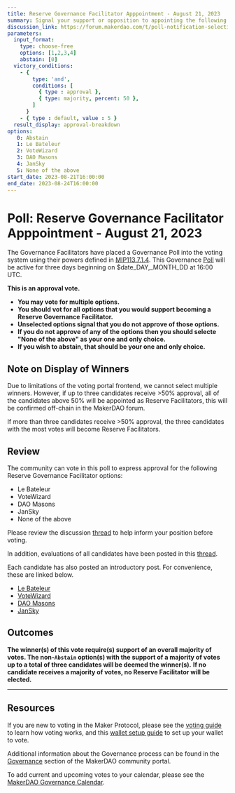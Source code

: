 ```yaml
---
title: Reserve Governance Facilitator Apppointment - August 21, 2023
summary: Signal your support or opposition to appointing the following candidates as Reserve Governance Facilitator(s).
discussion_link: https://forum.makerdao.com/t/poll-notification-selection-of-reserve-governance-facilitators/21671
parameters:
  input_format: 
    type: choose-free
    options: [1,2,3,4]
    abstain: [0]
  victory_conditions:
    - { 
        type: 'and', 
        conditions: [
          { type : approval },
          { type: majority, percent: 50 },
        ]
      }
    - { type : default, value : 5 }
  result_display: approval-breakdown
options:
   0: Abstain
   1: Le Bateleur
   2: VoteWizard
   3: DAO Masons
   4: JanSky
   5: None of the above
start_date: 2023-08-21T16:00:00
end_date: 2023-08-24T16:00:00
---
```

# Poll: Reserve Governance Facilitator Apppointment - August 21, 2023

The Governance Facilitators have placed a Governance Poll into the voting system using their powers defined in [MIP113.7.1.4](https://mips.makerdao.com/mips/details/MIP113#7-1-4-1). This Governance [Poll](https://manual.makerdao.com/governance/governance-cycle/weekly-governance-cycle#weekly-governance-cycle-definitions-mip16c1) will be active for three days beginning on $date_DAY,_MONTH_DD at 16:00 UTC.

**This is an approval vote.**
- **You may vote for multiple options.**
- **You should vot for all options that you would support becoming a Reserve Governance Facilitator.**
- **Unselected options signal that you do not approve of those options.**
- **If you do not approve of any of the options then you should selecte "None of the above" as your one and only choice.**
- **If you wish to abstain, that should be your one and only choice.**

## Note on Display of Winners

Due to limitations of the voting portal frontend, we cannot select multiple winners. However, if up to three candidates receive >50% approval, all of the candidates above 50% will be appointed as Reserve Facilitators, this will be confirmed off-chain in the MakerDAO forum.

If more than three candidates receive >50% approval, the three candidates with the most votes will become Reserve Facilitators.

## Review

The community can vote in this poll to express approval for the following Reserve Governance Facilitator options:
* Le Bateleur
* VoteWizard
* DAO Masons
* JanSky
* None of the above

Please review the discussion [thread](https://forum.makerdao.com/t/poll-notification-selection-of-reserve-governance-facilitators/21671) to help inform your position before voting.

In addition, evaluations of all candidates have been posted in this [thread](https://forum.makerdao.com/t/govalpha-succession-candidate-evaluations/21696).

Each candidate has also posted an introductory post. For convenience, these are linked below.

* [Le Bateleur](https://forum.makerdao.com/t/le-bateleur-govalpha-succession-candidate-introduction/21701)
* [VoteWizard](https://forum.makerdao.com/t/votewizard-introduction-govalpha-handover/21700)
* [DAO Masons](https://forum.makerdao.com/t/dao-masons-introduction-re-govalpha-handover/21699)
* [JanSky](https://forum.makerdao.com/t/jansky-interim-governance-facilitator-candidate-statement/21712/1)

## Outcomes

**The winner(s) of this vote require(s) support of an overall majority of votes. The non-`Abstain` option(s) with the support of a majority of votes up to a total of three candidates will be deemed the winner(s).**
**If no candidate receives a majority of votes, no Reserve Facilitator will be elected.**

---

## Resources

If you are new to voting in the Maker Protocol, please see the [voting guide](https://community-development.makerdao.com/en/learn/governance/how-voting-works/) to learn how voting works, and this [wallet setup guide](https://community-development.makerdao.com/en/learn/governance/voting-setup/) to set up your wallet to vote.

Additional information about the Governance process can be found in the [Governance](https://community-development.makerdao.com/en/learn/governance) section of the MakerDAO community portal.

To add current and upcoming votes to your calendar, please see the [MakerDAO Governance Calendar](https://manual.makerdao.com/makerdao/calendars/governance-calendar).
